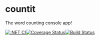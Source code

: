 # countit

The word counting console app!

[![.NET CI](https://github.com/Plofstoffel/countit/actions/workflows/dotnet.yml/badge.svg)](https://github.com/Plofstoffel/countit/actions/workflows/dotnet.yml)[![Coverage Status](https://coveralls.io/repos/github/Plofstoffel/countit/badge.svg?branch=main)](https://coveralls.io/github/Plofstoffel/countit?branch=main)[![Build Status](https://dev.azure.com/peusschers/countit/_apis/build/status%2FPlofstoffel.countit?branchName=main)](https://dev.azure.com/peusschers/countit/_build/latest?definitionId=1&branchName=main)
